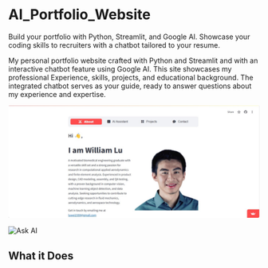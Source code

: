 # AI_Portfolio_Website
Build your portfolio with Python, Streamlit, and Google AI. Showcase your coding skills to recruiters with a chatbot tailored to your resume.

My personal portfolio website crafted with Python and Streamlit and with an interactive chatbot feature using Google AI. This site showcases my professional Experience, skills, projects, and educational background. The integrated chatbot serves as your guide, ready to answer questions about my experience and expertise.

![Home page](./images/About.jpg)

![Ask AI](./images/AskAI.jpg)
## What it Does
